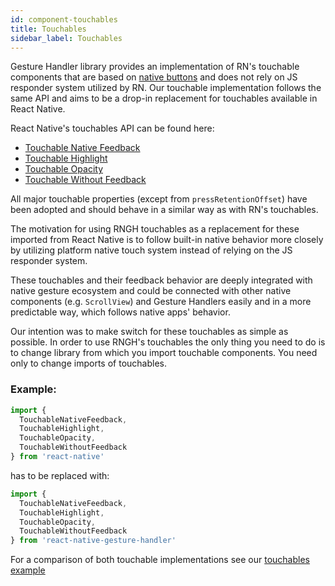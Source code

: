 ```yaml
---
id: component-touchables
title: Touchables
sidebar_label: Touchables
---
```


Gesture Handler library provides an implementation of RN's touchable components that are based on [native buttons](component-buttons.md) and does not rely on JS responder system utilized by RN. Our touchable implementation follows the same API and aims to be a drop-in replacement for touchables available in React Native.

React Native's touchables API can be found here:
 - [Touchable Native Feedback](https://facebook.github.io/react-native/docs/touchablenativefeedback)
 - [Touchable Highlight](https://facebook.github.io/react-native/docs/touchablehighlight)
 - [Touchable Opacity](https://facebook.github.io/react-native/docs/touchableopacity)
 - [Touchable Without Feedback](https://facebook.github.io/react-native/docs/touchablewithoutfeedback)

All major touchable properties (except from `pressRetentionOffset`) have been adopted and should behave in a similar way as with RN's touchables.

The motivation for using RNGH touchables as a replacement for these imported from React Native is to follow built-in native behavior more closely by utilizing platform native touch system instead of relying on the JS responder system.

These touchables and their feedback behavior are deeply integrated with native gesture ecosystem and could be connected with other native components (e.g. `ScrollView`) and Gesture Handlers easily and in a more predictable way, which follows native apps' behavior.

Our intention was to make switch for these touchables as simple as possible. In order to use RNGH's touchables the only thing you need to do is to change library from which you import touchable components.
You need only to change imports of touchables.

### Example:

```javascript
import {
  TouchableNativeFeedback,
  TouchableHighlight,
  TouchableOpacity,
  TouchableWithoutFeedback
} from 'react-native'
```

has to be replaced with:

```javascript
import {
  TouchableNativeFeedback,
  TouchableHighlight,
  TouchableOpacity,
  TouchableWithoutFeedback
} from 'react-native-gesture-handler'
```

For a comparison of both touchable implementations see our [touchables example](https://github.com/software-mansion/react-native-gesture-handler/blob/master/Example/touchables/index.js)
